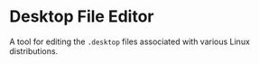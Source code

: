 # Desktop File Editor
A tool for editing the `.desktop` files associated with various Linux distributions.

